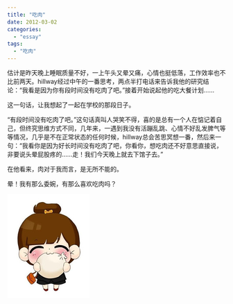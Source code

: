 ```yaml
---
title: "吃肉"
date: 2012-03-02
categories: 
  - "essay"
tags: 
  - "吃肉"
---
```


估计是昨天晚上睡眠质量不好，一上午头又晕又痛，心情也挺低落，工作效率也不比前两天。hillway经过中午的一番思考，两点半打电话来告诉我他的研究结论：“我看是因为你有段时间没有吃肉了吧。”接着开始说起他的吃大餐计划……

这一句话，让我想起了一起在学校的那段日子。

“有段时间没有吃肉了吧。”这句话真叫人哭笑不得，喜的是总有一个人在惦记着自己，但终究思维方式不同，几年来，一遇到我没有活蹦乱跳、心情不好乱发脾气等等情况，几乎是不在正常状态的任何时候，hillway总会苦思冥想一番，然后来一句：“我看你是因为好长时间没有吃肉了吧，你看你，想吃肉还不好意思直接说，非要说头晕屁股疼的……走！我们今天晚上就去下馆子去。”

在他看来，肉对于我而言，是无所不能的。

晕！我有那么委婉，有那么喜欢吃肉吗？

![62231101gw1dqj31m7pq4j](images/6945824239_05e7fbf7ea_m.jpg)
